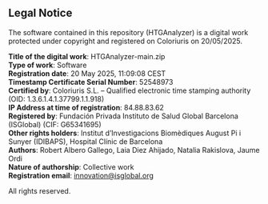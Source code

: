 ## Legal Notice

The software contained in this repository (HTGAnalyzer) is a digital work protected under copyright and registered on Coloriuris on 20/05/2025.

**Title of the digital work**: HTGAnalyzer-main.zip  
**Type of work**: Software  
**Registration date**: 20 May 2025, 11:09:08 CEST  
**Timestamp Certificate Serial Number**: 52548973  
**Certified by**: Coloriuris S.L. – Qualified electronic time stamping authority (OID: 1.3.6.1.4.1.37799.1.1.918)  
**IP Address at time of registration**: 84.88.83.62  
**Registered by**: Fundación Privada Instituto de Salud Global Barcelona (ISGlobal) (CIF: G65341695)  
**Other rights holders**: Institut d’Investigacions Biomèdiques August Pi i Sunyer (IDIBAPS), Hospital Clínic de Barcelona  
**Authors**: Robert Albero Gallego, Laia Diez Ahijado, Natalia Rakislova, Jaume Ordi  
**Nature of authorship**: Collective work  
**Registration email**: innovation@isglobal.org  

All rights reserved.  

